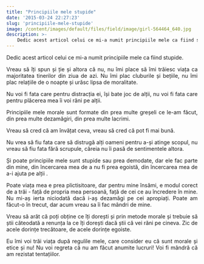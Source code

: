 ```yaml
---
title: "Principiile mele stupide"
date: '2015-03-24 22:27:23'
slug: 'principiile-mele-stupide'
image: /content/images/default/files/field/image/girl-564464_640.jpg
description: >-
    Dedic acest articol celui ce mi-a numit principiile mele ca fiind stupide.Vreau să îți spun și ție și altora că nu, nu îmi place să îmi trăiesc viața ca majoritatea tinerilor din ziua de azi. Nu îmi 
---
```

<div class="kg-card-markdown"><p style="text-align: justify;">Dedic acest articol celui ce mi-a numit principiile mele ca fiind stupide.</p>
<p style="text-align: justify;">Vreau să îți spun și ție și altora că nu, nu îmi place să îmi trăiesc viața ca majoritatea tinerilor din ziua de azi. Nu îmi plac cluburile și bețiile, nu îmi plac relațiile de o noapte și urăsc lipsa de moralitate.</p>
<p style="text-align: justify;">Nu voi fi fata care pentru distracția ei, își bate joc de alții, nu voi fi fata care pentru plăcerea mea îi voi răni pe alții.</p>
<p style="text-align: justify;">Principiile mele morale sunt formate din prea multe greșeli  ce le-am făcut, din prea multe dezamăgiri, din prea multe lacrimi.</p>
<p style="text-align: justify;">Vreau să cred că am învățat ceva, vreau să cred că pot fi mai bună.</p>
<p style="text-align: justify;">Nu vrea să fiu fata care să distrugă alți oameni pentru a-și atinge scopul, nu vreau să fiu fata fără scrupule, căreia nu îi pasă de sentimentele altora.</p>
<p style="text-align: justify;">Și poate principiile mele sunt stupide sau  prea demodate, dar ele fac parte din mine, din încercarea mea de a nu fi prea egoistă, din încercarea mea de a-i ajuta pe alții .</p>
<p style="text-align: justify;">Poate viața mea e prea plictisitoare, dar pentru mine însămi, e modul corect de a trăi - față de propria mea persoană, față de cei ce au încredere în mine. Nu mi-aș ierta niciodată dacă i-aș dezamăgi pe cei apropiați. Poate am făcut-o în trecut, dar acum vreau sa îi fac mândri de mine.</p>
<p style="text-align: justify;">Vreau să arăt că poți obține ce îți dorești și prin metode morale și trebuie să știi câteodată a renunța la ce îți dorești dacă știi că vei răni pe cineva. Zic de acele dorințe trecătoare, de acele dorințe egoiste.</p>
<p style="text-align: justify;">Eu îmi voi trăi viața după regulile mele, care consider eu că sunt morale și etice și nu! Nu voi regreta că nu am făcut anumite lucruri! Voi fi mândră că am rezistat tentațiilor.</p>
</div>
    